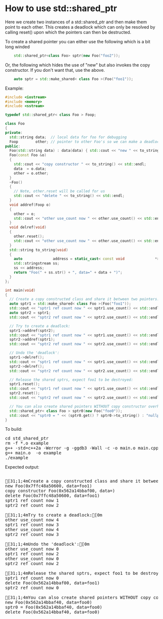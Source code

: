 How to use std::shared_ptr
==========================

Here we create two instances of a std::shared_ptr and then make them point to
each other. This creates a deadlock which can only be resolved by calling
reset() upon which the pointers can then be destructed.

To create a shared pointer you can either use the following which is a bit
long winded
```C++
    std::shared_ptr<class Foo> sptr(new Foo("foo2"));
```
Or, the following which hides the use of "new" but also invokes the copy
constructor. If you don't want that, use the above.
```C++
    auto sptr = std::make_shared< class Foo >(Foo("foo1"));
```
Example:
```C++
#include <iostream>
#include <memory>
#include <sstream>

typedef std::shared_ptr< class Foo > Foop;

class Foo
{
private:
  std::string data;  // local data for foo for debugging
  Foop        other; // pointer to other Foo's so we can make a deadlock
public:
  Foo(std::string data) : data(data) { std::cout << "new " << to_string() << std::endl; }
  Foo(const Foo &o)
  {
    std::cout << "copy constructor " << to_string() << std::endl;
    data  = o.data;
    other = o.other;
  }
  ~Foo()
  {
    // Note, other.reset will be called for us
    std::cout << "delete " << to_string() << std::endl;
  }
  void addref(Foop o)
  {
    other = o;
    std::cout << "other use_count now " << other.use_count() << std::endl;
  }
  void delref(void)
  {
    other.reset();
    std::cout << "other use_count now " << other.use_count() << std::endl;
  }
  std::string to_string(void)
  {
    auto              address = static_cast< const void              *>(this);
    std::stringstream ss;
    ss << address;
    return "Foo(" + ss.str() + ", data=" + data + ")";
  }
};

int main(void)
{
  // Create a copy constructed class and share it between two pointers:
  auto sptr1 = std::make_shared< class Foo >(Foo("foo1"));
  std::cout << "sptr1 ref count now " << sptr1.use_count() << std::endl;
  auto sptr2 = sptr1;
  std::cout << "sptr2 ref count now " << sptr2.use_count() << std::endl;

  // Try to create a deadlock:
  sptr1->addref(sptr2);
  std::cout << "sptr1 ref count now " << sptr1.use_count() << std::endl;
  sptr2->addref(sptr1);
  std::cout << "sptr2 ref count now " << sptr2.use_count() << std::endl;

  // Undo the 'deadlock':
  sptr1->delref();
  std::cout << "sptr1 ref count now " << sptr1.use_count() << std::endl;
  sptr2->delref();
  std::cout << "sptr2 ref count now " << sptr2.use_count() << std::endl;

  // Release the shared sptrs, expect foo1 to be destroyed:
  sptr1.reset();
  std::cout << "sptr1 ref count now " << sptr1.use_count() << std::endl;
  sptr2.reset();
  std::cout << "sptr2 ref count now " << sptr2.use_count() << std::endl;

  // You can also create shared pointers WITHOUT copy constructor overhead
  std::shared_ptr< class Foo > sptr0(new Foo("foo0"));
  std::cout << "sptr0 = " << (sptr0.get() ? sptr0->to_string() : "nullptr") << std::endl;
}
```
To build:
<pre>
cd std_shared_ptr
rm -f *.o example
g++ -std=c++2a -Werror -g -ggdb3 -Wall -c -o main.o main.cpp
g++ main.o  -o example
./example
</pre>
Expected output:
<pre>

[31;1;4mCreate a copy constructed class and share it between two pointers:[0m
new Foo(0x7ffc48a50600, data=foo1)
copy constructor Foo(0x562a14bbaf00, data=)
delete Foo(0x7ffc48a50600, data=foo1)
sptr1 ref count now 1
sptr2 ref count now 2

[31;1;4mTry to create a deadlock:[0m
other use_count now 4
sptr1 ref count now 3
other use_count now 4
sptr2 ref count now 3

[31;1;4mUndo the 'deadlock':[0m
other use_count now 0
sptr1 ref count now 2
other use_count now 0
sptr2 ref count now 2

[31;1;4mRelease the shared sptrs, expect foo1 to be destroyed:[0m
sptr1 ref count now 0
delete Foo(0x562a14bbaf00, data=foo1)
sptr2 ref count now 0

[31;1;4mYou can also create shared pointers WITHOUT copy constructor overhead[0m
new Foo(0x562a14bbaf40, data=foo0)
sptr0 = Foo(0x562a14bbaf40, data=foo0)
delete Foo(0x562a14bbaf40, data=foo0)
</pre>
